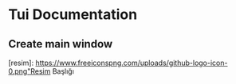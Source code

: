 # Tui Documentation
## Create main window
[resim]: https://www.freeiconspng.com/uploads/github-logo-icon-0.png"Resim Başlığı
```lua
```
